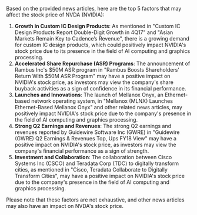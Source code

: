 Based on the provided news articles, here are the top 5 factors that may affect the stock price of NVDA (NVIDIA):

1. **Growth in Custom IC Design Products**: As mentioned in "Custom IC Design Products Report Double-Digit Growth in 4Q17" and "Asian Markets Remain Key to Cadence’s Revenue", there is a growing demand for custom IC design products, which could positively impact NVIDIA's stock price due to its presence in the field of AI computing and graphics processing.
2. **Accelerated Share Repurchase (ASR) Programs**: The announcement of Rambus Inc's $50M ASR program in "Rambus Boosts Shareholders' Return With $50M ASR Program" may have a positive impact on NVIDIA's stock price, as investors may view the company's share buyback activities as a sign of confidence in its financial performance.
3. **Launches and Innovations**: The launch of Mellanox Onyx, an Ethernet-based network operating system, in "Mellanox (MLNX) Launches Ethernet-Based Mellanox Onyx" and other related news articles, may positively impact NVIDIA's stock price due to the company's presence in the field of AI computing and graphics processing.
4. **Strong Q2 Earnings and Revenues**: The strong Q2 earnings and revenues reported by Guidewire Software Inc (GWRE) in "Guidewire (GWRE) Q2 Earnings & Revenues Top, Ups FY18 View" may have a positive impact on NVIDIA's stock price, as investors may view the company's financial performance as a sign of strength.
5. **Investment and Collaboration**: The collaboration between Cisco Systems Inc (CSCO) and Teradata Corp (TDC) to digitally transform cities, as mentioned in "Cisco, Teradata Collaborate to Digitally Transform Cities", may have a positive impact on NVIDIA's stock price due to the company's presence in the field of AI computing and graphics processing.

Please note that these factors are not exhaustive, and other news articles may also have an impact on NVDA's stock price.